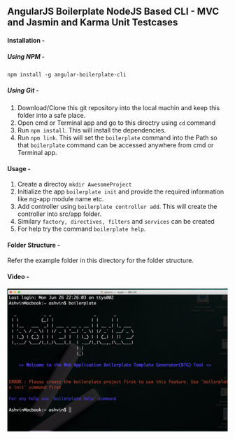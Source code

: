 ## AngularJS Boilerplate NodeJS Based CLI - MVC and Jasmin and Karma Unit Testcases


#### Installation -

##### Using NPM -
`npm install -g angular-boilerplate-cli`

##### Using Git -
1. Download/Clone this git repository into the local machin and keep this folder into a safe place.
2. Open cmd or Terminal app and go to this directry using `cd` command
3. Run `npm install`. This will install the dependencies.
4. Run `npm link`. This will set the `boilerplate` command into the Path so that `boilerplate` command can be accessed anywhere from cmd or Terminal app.


#### Usage -
1. Create a directoy `mkdir AwesomeProject`
2. Initialize the app `boilerplate init` and provide the required information like ng-app module name etc.
3. Add controller using `boilerplate controller add`. This will create the controller into src/app folder.
4. Similary `factory, directives, filters` and `services` can be created
5. For help try the command `boilerplate help`.

#### Folder Structure -
Refer the example folder in this directory for the folder structure.


#### Video -

[![Angular Boilerplate](https://github.com/ashvin777/angular-boilerplate/blob/master/app.png?raw=true)](https://youtu.be/xX37q87tps8 "Angular Boilerplate")
